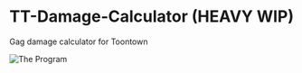 # TT-Damage-Calculator (HEAVY WIP)
 Gag damage calculator for Toontown

![The Program](https://i.imgur.com/iRtgGRo.png)